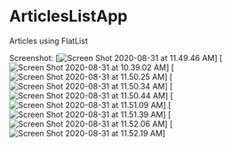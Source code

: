 # ArticlesListApp
Articles using FlatList


Screenshot:
[![Screen Shot 2020-08-31 at 11.49.46 AM](https://i.imgur.com/zsB7whv.png)]
[![Screen Shot 2020-08-31 at 10.39.02 AM](https://i.imgur.com/aBMsCHU.png)]
[![Screen Shot 2020-08-31 at 11.50.25 AM](https://i.imgur.com/ugdaHjp.png)]
[![Screen Shot 2020-08-31 at 11.50.34 AM](https://i.imgur.com/yAgSD4Z.png)]
[![Screen Shot 2020-08-31 at 11.50.44 AM](https://i.imgur.com/1psj7xk.png)]
[![Screen Shot 2020-08-31 at 11.51.09 AM](https://i.imgur.com/nvUwHFs.png)]
[![Screen Shot 2020-08-31 at 11.51.39 AM](https://i.imgur.com/1b0ahET.png)]
[![Screen Shot 2020-08-31 at 11.52.06 AM](https://i.imgur.com/Jhl7Tib.png)]
[![Screen Shot 2020-08-31 at 11.52.19 AM](https://i.imgur.com/7vTjcYG.png)]
